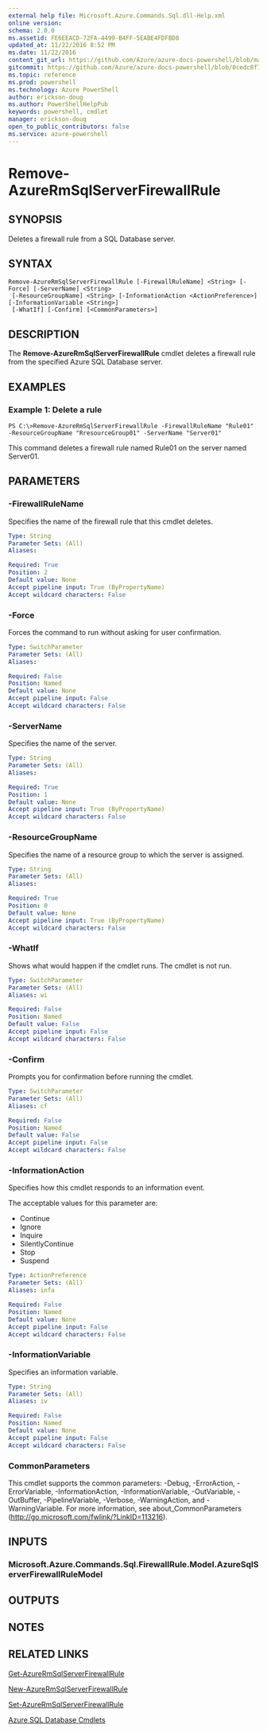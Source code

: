 ```yaml
---
external help file: Microsoft.Azure.Commands.Sql.dll-Help.xml
online version: 
schema: 2.0.0
ms.assetid: FE6EEACD-72FA-4499-B4FF-5EABE4FDFBD8
updated_at: 11/22/2016 8:52 PM
ms.date: 11/22/2016
content_git_url: https://github.com/Azure/azure-docs-powershell/blob/master/azureps-cmdlets-docs/ResourceManager/AzureRM.Sql/v2.1.0/Remove-AzureRmSqlServerFirewallRule.md
gitcommit: https://github.com/Azure/azure-docs-powershell/blob/0cedc8f73bc96cf5ac4c69144e17b3de601fd3cc/azureps-cmdlets-docs/ResourceManager/AzureRM.Sql/v2.1.0/Remove-AzureRmSqlServerFirewallRule.md
ms.topic: reference
ms.prod: powershell
ms.technology: Azure PowerShell
author: erickson-doug
ms.author: PowerShellHelpPub
keywords: powershell, cmdlet
manager: erickson-doug
open_to_public_contributors: false
ms.service: azure-powershell
---
```


# Remove-AzureRmSqlServerFirewallRule

## SYNOPSIS
Deletes a firewall rule from a SQL Database server.

## SYNTAX

```
Remove-AzureRmSqlServerFirewallRule [-FirewallRuleName] <String> [-Force] [-ServerName] <String>
 [-ResourceGroupName] <String> [-InformationAction <ActionPreference>] [-InformationVariable <String>]
 [-WhatIf] [-Confirm] [<CommonParameters>]
```

## DESCRIPTION
The **Remove-AzureRmSqlServerFirewallRule** cmdlet deletes a firewall rule from the specified Azure SQL Database server.

## EXAMPLES

### Example 1: Delete a rule
```
PS C:\>Remove-AzureRmSqlServerFirewallRule -FirewallRuleName "Rule01" -ResourceGroupName "RresourceGroup01" -ServerName "Server01"
```

This command deletes a firewall rule named Rule01 on the server named Server01.

## PARAMETERS

### -FirewallRuleName
Specifies the name of the firewall rule that this cmdlet deletes.

```yaml
Type: String
Parameter Sets: (All)
Aliases: 

Required: True
Position: 2
Default value: None
Accept pipeline input: True (ByPropertyName)
Accept wildcard characters: False
```

### -Force
Forces the command to run without asking for user confirmation.

```yaml
Type: SwitchParameter
Parameter Sets: (All)
Aliases: 

Required: False
Position: Named
Default value: None
Accept pipeline input: False
Accept wildcard characters: False
```

### -ServerName
Specifies the name of the server.

```yaml
Type: String
Parameter Sets: (All)
Aliases: 

Required: True
Position: 1
Default value: None
Accept pipeline input: True (ByPropertyName)
Accept wildcard characters: False
```

### -ResourceGroupName
Specifies the name of a resource group to which the server is assigned.

```yaml
Type: String
Parameter Sets: (All)
Aliases: 

Required: True
Position: 0
Default value: None
Accept pipeline input: True (ByPropertyName)
Accept wildcard characters: False
```

### -WhatIf
Shows what would happen if the cmdlet runs.
The cmdlet is not run.

```yaml
Type: SwitchParameter
Parameter Sets: (All)
Aliases: wi

Required: False
Position: Named
Default value: False
Accept pipeline input: False
Accept wildcard characters: False
```

### -Confirm
Prompts you for confirmation before running the cmdlet.

```yaml
Type: SwitchParameter
Parameter Sets: (All)
Aliases: cf

Required: False
Position: Named
Default value: False
Accept pipeline input: False
Accept wildcard characters: False
```

### -InformationAction
Specifies how this cmdlet responds to an information event.

The acceptable values for this parameter are:

- Continue
- Ignore
- Inquire
- SilentlyContinue
- Stop
- Suspend

```yaml
Type: ActionPreference
Parameter Sets: (All)
Aliases: infa

Required: False
Position: Named
Default value: None
Accept pipeline input: False
Accept wildcard characters: False
```

### -InformationVariable
Specifies an information variable.

```yaml
Type: String
Parameter Sets: (All)
Aliases: iv

Required: False
Position: Named
Default value: None
Accept pipeline input: False
Accept wildcard characters: False
```

### CommonParameters
This cmdlet supports the common parameters: -Debug, -ErrorAction, -ErrorVariable, -InformationAction, -InformationVariable, -OutVariable, -OutBuffer, -PipelineVariable, -Verbose, -WarningAction, and -WarningVariable. For more information, see about_CommonParameters (http://go.microsoft.com/fwlink/?LinkID=113216).

## INPUTS

### Microsoft.Azure.Commands.Sql.FirewallRule.Model.AzureSqlServerFirewallRuleModel

## OUTPUTS

## NOTES

## RELATED LINKS

[Get-AzureRmSqlServerFirewallRule](xref:ResourceManager/AzureRM.Sql/v2.1.0/Get-AzureRmSqlServerFirewallRule.md)

[New-AzureRmSqlServerFirewallRule](xref:ResourceManager/AzureRM.Sql/v2.1.0/New-AzureRmSqlServerFirewallRule.md)

[Set-AzureRmSqlServerFirewallRule](xref:ResourceManager/AzureRM.Sql/v2.1.0/Set-AzureRmSqlServerFirewallRule.md)

[Azure SQL Database Cmdlets](xref:ResourceManager/AzureRM.Sql/v2.1.0/AzureRM.Sql.md)



